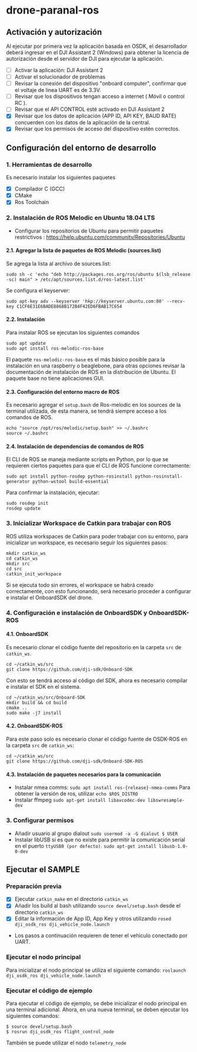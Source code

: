 # drone-paranal-ros


## Activación y autorización

Al ejecutar por primera vez la aplicación basada en OSDK, el desarrollador deberá ingresar en el DJI Assistant 2 (Windows) para obtener la licencia de autorización desde el servidor de DJI para ejecutar la aplicación.


- [ ] Activar la aplicación: DJI Assistant 2
- [ ] Activar el solucionador de problemas
- [ ] Revisar la conexión del dispositivo "onboard computer", confirmar que el voltaje de linea UART es de 3.3V.
- [ ] Revisar que los dispositivos tengan acceso a internet ( Móvil o control RC ).
- [ ] Revisar que el API CONTROL esté activado en DJI Assistant 2
- [x] Revisar que los datos de aplicación (APP ID, API KEY, BAUD RATE) concuerden con los datos de la aplicación de la central.
- [x] Revisar que los permisos de acceso del dispositivo estén correctos.

## Configuración del entorno de desarrollo

### 1. Herramientas de desarrollo
Es necesario instalar los siguientes paquetes 
- [x] Compilador C (GCC)
- [x] CMake
- [x] Ros Toolchain

### 2. Instalación de ROS Melodic en Ubuntu 18.04 LTS
- Configurar los repositorios de Ubuntu para permitir paquetes restrictivos : https://help.ubuntu.com/community/Repositories/Ubuntu

#### 2.1. Agregar la lista de paquetes de ROS Melodic (sources.list)
Se agrega la lista al archivo de sources.list:

```sudo sh -c 'echo "deb http://packages.ros.org/ros/ubuntu $(lsb_release -sc) main" > /etc/apt/sources.list.d/ros-latest.list'```

Se configura el keyserver:

```sudo apt-key adv --keyserver 'hkp://keyserver.ubuntu.com:80' --recv-key C1CF6E31E6BADE8868B172B4F42ED6FBAB17C654```

#### 2.2. Instalación
Para instalar ROS se ejecutan los siguientes comandos
```
sudo apt update
sudo apt install ros-melodic-ros-base
```
El paquete ```ros-melodic-ros-base``` es el más básico posible para la instalación en una raspberry o beaglebone, para otras opciones revisar la documentación de instalación de ROS en la distribución de Ubuntu. El paquete base no tiene aplicaciones GUI.

#### 2.3. Configuración del entorno macro de ROS
Es necesario agregar el ```setup.bash``` de Ros-melodic en los sources de la terminal utilizada, de esta manera, se tendrá siempre acceso a los comandos de ROS.
```
echo "source /opt/ros/melodic/setup.bash" >> ~/.bashrc
source ~/.bashrc
```
#### 2.4. Instalación de dependencias de comandos de ROS
El CLI de ROS se maneja mediante scripts en Python, por lo que se requieren ciertos paquetes para que el CLI de ROS funcione correctamente:

```sudo apt install python-rosdep python-rosinstall python-rosinstall-generator python-wstool build-essential```

Para confirmar la instalación, ejecutar:

```
sudo rosdep init
rosdep update
```
### 3. Inicializar Workspace de Catkin para trabajar con ROS
ROS utiliza workspaces de Catkin para poder trabajar con su entorno, para inicializar un workspace, es necesario seguir los siguientes pasos:
```
mkdir catkin_ws
cd catkin_ws
mkdir src
cd src
catkin_init_workspace
```
Si se ejecuta todo sin errores, el workspace se habrá creado correctamente, con esto funcionando, será necesario proceder a configurar e instalar el OnboardSDK del drone.
 

### 4. Configuración e instalación de OnboardSDK y OnboardSDK-ROS

#### 4.1. OnboardSDK
Es necesario clonar el código fuente del repositorio en la carpeta ```src``` de ```catkin_ws```.
```
cd ~/catkin_ws/src
git clone https://github.com/dji-sdk/Onboard-SDK
```
Con esto se tendrá acceso al código del SDK, ahora es necesario compilar e instalar el SDK en el sistema.
```
cd ~/catkin_ws/src/Onboard-SDK
mkdir build && cd build
cmake ..
sudo make -j7 install
```
#### 4.2. OnboardSDK-ROS
Para este paso solo es necesario clonar el código fuente de OSDK-ROS en la carpeta ```src``` de ```catkin_ws```:
```
cd ~/catkin_ws/src
git clone https://github.com/dji-sdk/Onboard-SDK-ROS
```
#### 4.3. Instalación de paquetes necesarios para la comunicación 
-  Instalar nmea comms: 
```sudo apt install ros-{release}-nmea-comms```
Para obtener la versión de ros, utilizar ```echo $ROS_DISTRO```
- Instalar ffmpeg ```sudo apt-get install libavcodec-dev libswresample-dev```

### 3. Configurar permisos
- Añadir usuario al grupo dialout ```sudo usermod -a -G dialout $ USER```
-  Instalar libUSB si es que no existe para permitir la comunicación serial en el puerto ```ttyUSB0 (por defecto)```. 
```sudo apt-get install libusb-1.0-0-dev```

## Ejecutar el SAMPLE
### Preparación previa
- [x] Ejecutar ```catkin_make``` en el directorio ```catkin_ws```
- [x] Añadir los build al bash utilizando ```source devel/setup.bash``` desde el directorio ```catkin_ws```
- [x] Editar la información de App ID, App Key y otros utilizando ```rosed dji_osdk_ros dji_vehicle_node.launch```

- Los pasos a continuación requieren de tener el vehiculo conectado por UART.

### Ejecutar el nodo principal

Para inicializar el nodo principal se utiliza el siguiente comando:
```roslaunch dji_osdk_ros dji_vehicle_node.launch```

### Ejecutar el código de ejemplo

Para ejecutar el código de ejemplo, se debe inicializar el nodo principal en una terminal adicional.
Ahora, en una nueva terminal, se deben ejecutar los siguientes comandos:
```
$ source devel/setup.bash
$ rosrun dji_osdk_ros flight_control_node
```
También se puede utilizar el nodo ```telemetry_node```
